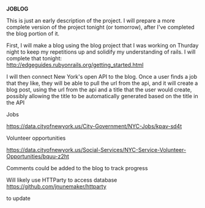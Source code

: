 **JOBLOG**

This is just an early description of the project. I will prepare a more complete version of the project tonight (or tomorrow), after I've completed the blog portion of it.

First, I will make a blog using the blog project that I was working on Thurday night to keep my repetitions up and solidify my understanding of rails. I will complete that tonight:
http://edgeguides.rubyonrails.org/getting_started.html

I will then connect New York's open API to the blog. Once a user finds a job that they like, they will be able to pull the url from the api, and it will create a blog post, using the url from the api and a title that the user would create, possibly allowing the title to be automatically generated based on the title in the API

Jobs

https://data.cityofnewyork.us/City-Government/NYC-Jobs/kpav-sd4t

Volunteer opportunities

https://data.cityofnewyork.us/Social-Services/NYC-Service-Volunteer-Opportunities/bquu-z2ht

Comments could be added to the blog to track progress

Will likely use HTTParty to access database
https://github.com/jnunemaker/httparty

to update
